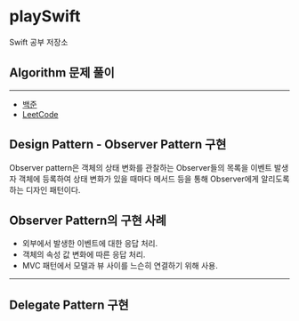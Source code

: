 # playSwift
Swift 공부 저장소

## Algorithm 문제 풀이

---

-   [백준](https://www.acmicpc.net)
-   [LeetCode](https://leetcode.com)

## Design Pattern - Observer Pattern 구현

Observer pattern은 객체의 상태 변화를 관찰하는 Observer들의 목록을 이벤트 발생자 객체에 등록하여 상태 변화가 있을 때마다 메서드 등을 통해 Observer에게 알리도록 하는 디자인 패턴이다.

## Observer Pattern의 구현 사례

- 외부에서 발생한 이벤트에 대한 응답 처리.
- 객체의 속성 값 변화에 따른 응답 처리.
- MVC 패턴에서 모델과 뷰 사이를 느슨히 연결하기 위해 사용.

---

## Delegate Pattern 구현

